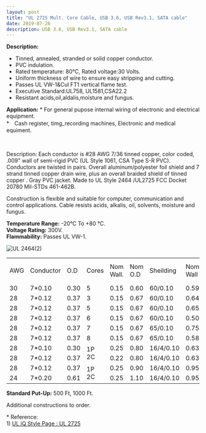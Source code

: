 ```yaml
---
layout: post
title: "UL 2725 Mult. Core Cable, USB 3.6, USB Rev3.1, SATA cable"
date: 2019-07-26
description: USB 3.6, USB Rev3.1, SATA cable
---
```


__Description:__
* Tinned, annealed, stranded or solid copper conductor.<br />
* PVC indulation.<br />
* Rated temperature: 80℃, Rated voltage:30 Volts.<br />
* Uniform thickness of wire to ensure easy stripping and cutting.<br />
* Passes UL VW-1&amp;Cul FT1 vertical flame test.<br />
* Executive Standard:UL758, UL1581,CSA22.2 <br />
* Resistant acids,oil,aldalis,moisture and fungus. </p>

__Application:__
    * For general pupose internal wiring of electronic and electrical equipment. <br />
    *　Cash register, timg_recording machines, Electronic and medical equiment. </p>
  <p>&nbsp;</p>
  <p>Description: Each conductor is #28 AWG 7/36 tinned copper, color coded, .009&quot; wall of semi-rigid PVC (UL Style 1061, CSA Type S-R PVC). Conductors are twisted in pairs. Overall aluminum/polyester foil shield and 7 strand tinned copper drain wire, plus an overall braided shield of tinned copper . Gray PVC jacket. Made to UL Style 2464 /UL2725 FCC Docket 20780 Mil-STDs 461-462B.</p>
  <p>Construction is flexible and suitable for computer, communication and control applications. Cable resists acids, alkalis, oil, solvents, moisture and fungus.</p>
  <p><strong>Temperature Range:</strong> -20°C To +80 °C.<br />
      <strong>Voltage Rating:</strong> 300V.<br />
      <strong>Flammability:</strong> Passes UL VW-1.</p>
  <p><img src="{{ site.url }}/assets/images/ul2464-2.jpg" alt="UL 2464(2)" class="img-responsive"/></p>
<div class="table-responsive">  
<table  class="table table-bordered table-hover table-condensed">
        <tbody>
          <tr>
            <td> AWG </td>
            <td> Conductor </td>
            <td> O.D </td>
            <td>Cores</td>
            <td> Nom Wall.  </td>
            <td> Nom O.D  </td>
            <td> Sheilding </td>
            <td> Nom. Wall  </td>
            <td> Nom O.D (Ref)  </td>
            <td> Ω </td>
          </tr>
          <tr>
            <td>30</td>
            <td>7*0.10 </td>
            <td> 0.30 </td>
            <td> 5 </td>
            <td> 0.15 </td>
            <td> 0.60 </td>
            <td> 60/0.10 
            </td>
            <td> 0.59 </td>
            <td> 3.0 </td>
            <td> 376.96 </td>
          </tr>
          <tr>
            <td> 28 </td>
            <td> 7*0.12 </td>
            <td> 0.37 </td>
            <td> 3 </td>
            <td> 0.15 </td>
            <td> 0.67 </td>
            <td>60/0.10</td>
            <td> 0.64 </td>
            <td> 3.0 </td>
            <td> 232 </td>
          </tr>
          <tr>
            <td> 28 </td>
            <td> 7*0.12 </td>
            <td> 0.37 </td>
            <td> 5 </td>
            <td> 0.15 </td>
            <td> 0.67 </td>
            <td>60/0.10</td>
            <td> 0.65 </td>
            <td> 3.4 </td>
            <td> 232 </td>
          </tr>
          <tr>
            <td> 28 </td>
            <td> 7*0.12 </td>
            <td> 0.37 </td>
            <td> 6 </td>
            <td> 0.15 </td>
            <td> 0.67 </td>
            <td>60/0.10</td>
            <td> 0.50 </td>
            <td> 3.4 </td>
            <td> 232 </td>
          </tr>
          <tr>
            <td> 28 </td>
            <td> 7*0.12 </td>
            <td> 0.37 </td>
            <td> 7 </td>
            <td> 0.15 </td>
            <td> 0.67 </td>
            <td>65/0.10</td>
            <td> 0.75 </td>
            <td> 3.8 </td>
            <td> 232 </td>
          </tr>
          <tr>
            <td> 28 </td>
            <td> 7*0.12 </td>
            <td> 0.37 </td>
            <td> 8 </td>
            <td> 0.15 </td>
            <td> 0.67 </td>
            <td>65/0.10</td>
            <td> 0.58 </td>
            <td> 3.8 </td>
            <td> 232 </td>
          </tr>
          <tr>
            <td> 28 </td>
            <td> 7*0.10 </td>
            <td> 0.30 </td>
            <td rowspan="2"> 1P<br />
              2C             </td>
            <td> 0.25 </td>
            <td> 0.80 </td>
            <td> 16/4/0.10 </td>
            <td> 0.63</td>
            <td> 3.0</td>
            <td> 232 </td>
          </tr>
          <tr>
            <td> 28 </td>
            <td> 7*0.12 </td>
            <td> 0.37 </td>
            <td> 0.22 </td>
            <td> 0.80 </td>
            <td>16/4/0.10</td>
            <td>0.63 </td>
            <td>3.0 </td>
            <td> 232 </td>
          </tr>
          <tr>
            <td> 28 </td>
            <td> 7*0.12 </td>
            <td> 0.37 </td>
            <td rowspan="2"> 1P<br />
              2C</td>
            <td> 0.25 </td>
            <td> 0.90 </td>
            <td> 16/4/0.10 </td>
            <td> 0.95</td>
            <td> 4.7 </td>
            <td> 232 </td>
          </tr>
          <tr>
            <td> 24 </td>
            <td> 7*0.20 </td>
            <td> 0.61 </td>
            <td> 0.25 </td>
            <td> 1.10 </td>
            <td>16/4/0.10</td>
            <td>0.95</td>
            <td>4.7</td>
            <td> 93.25 </td>
          </tr>
        </tbody>
    </table>
</div>	
<p><strong>Standard Put-Up:</strong> 500 Ft, 1000 Ft.</p>
<p>Additional constructions to order.</p>
<p>* Reference: <br />
  1) <a href="http://iq.ul.com/awm/stylepage.aspx?Style=2725" target="_blank">UL iQ Style Page : UL 2725 </a></p>

